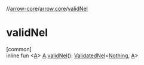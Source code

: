 //[arrow-core](../../index.md)/[arrow.core](index.md)/[validNel](valid-nel.md)

# validNel

[common]\
inline fun &lt;[A](valid-nel.md)&gt; [A](valid-nel.md).[validNel](valid-nel.md)(): [ValidatedNel](index.md#682410975%2FClasslikes%2F-1961959459)&lt;[Nothing](https://kotlinlang.org/api/latest/jvm/stdlib/kotlin/-nothing/index.html), [A](valid-nel.md)&gt;
